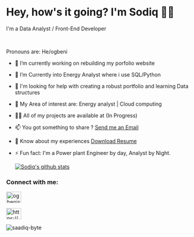 

<h1>Hey, how's it going? I'm Sodiq 👋🏾</h1>
<P> I'm a Data Analyst / Front-End Developer</P> <br>
<P>Pronouns are: He/ogbeni</P>

<!--
**Saadiq-Byte/saadiq-Byte** is a ✨ _special_ ✨ repository because its `README.md` (this file) appears on your GitHub profile :-->

  
- 🔭 I’m currently working on rebuilding my porfolio website

- 🌱 I’m Currently into Energy Analyst where i use SQL/Python

-  🤔 I'm looking for help with creating a robust portfolio and learning Data structures

- 👯 My Area of interest are: Energy analyst | Cloud computing 

- 👨‍💻 All of my projects are available at (In Progress)

- 📫 You got something to share ? <a href="mailto:badejosodiq11@gmail.com">Send  me an Email</a>

- 📄 Know about my experiences <a href="https://drive.google.com/file/d/1LloztEkLoL09S1qciKZfFfKrFRVttDAs/view?usp=sharing" class="button">Download Resume</a>

- ⚡ Fun fact: I'm a Power plant Engineer by day, Analyst by Night.
   
  [![Sodiq's github stats](https://github-readme-stats.vercel.app/api?username=saadiq-byte&count_private=true&show_icons=true&theme=material-palenight)](https://github.com/saadiq-byte/github-readme-stats)
  
<!-- social section  -->
<h3 align="left">Connect with me:</h3> 

<!-- twitter link profie -->
<a href="https://twitter.com/ogbenisodiq" target="blank"><img align="center" src="https://raw.githubusercontent.com/rahuldkjain/github-profile-readme-generator/master/src/images/icons/Social/twitter.svg" alt="ogbenisodiq" height="30" width="40" /></a> 


<!-- codepan link profile -->
<a href="https://codepen.io/https://codepen.io/code_engineer" target="blank"><img align="center" src="https://raw.githubusercontent.com/rahuldkjain/github-profile-readme-generator/master/src/images/icons/Social/codepen.svg" alt="https://codepen.io/code_engineer" height="30" width="40" /></a>

<!--profile visit count  -->
<p align="left"> <img src="https://komarev.com/ghpvc/?username=saadiq-byte&label=Profile%20views&color=0e75b6&style=flat" alt="saadiq-byte" /> </p>
